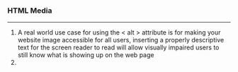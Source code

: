 ### HTML Media
---
1. A real world use case for using the  < alt > attribute is for making your website image accessible for all users, inserting a properly descriptive text for the screen reader to read will allow visually impaired users to still know what is showing up on the web page
2. 

